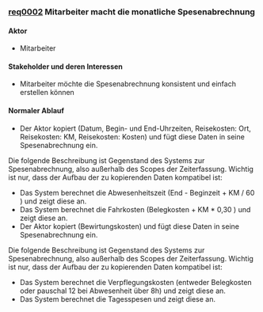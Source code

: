 
### [req0002](https://github.com/DomainDrivenArchitecture/ddaRequirement/blob/master/de/requirements/req0002.md) Mitarbeiter macht die monatliche Spesenabrechnung


#### Aktor
 * Mitarbeiter


#### Stakeholder und deren Interessen
 * Mitarbeiter möchte die Spesenabrechnung konsistent und einfach erstellen können


#### Normaler Ablauf
 * Der Aktor kopiert (Datum, Begin- und End-Uhrzeiten, Reisekosten: Ort, Reisekosten: KM, Reisekosten: Kosten) und fügt diese Daten in seine Spesenabrechnung ein. 

Die folgende Beschreibung ist Gegenstand des Systems zur Spesenabrechnung, also außerhalb des Scopes der Zeiterfassung. Wichtig ist nur, dass der Aufbau der zu kopierenden Daten kompatibel ist:
  * Das System berechnet die Abwesenheitszeit (End - Beginzeit + KM / 60 ) und zeigt diese an.
  * Das System berechnet die Fahrkosten (Belegkosten + KM * 0,30 ) und zeigt diese an.
 * Der Aktor kopiert (Bewirtungskosten) und fügt diese Daten in seine Spesenabrechnung ein.

Die folgende Beschreibung ist Gegenstand des Systems zur Spesenabrechnung, also außerhalb des Scopes der Zeiterfassung. Wichtig ist nur, dass der Aufbau 
der zu kopierenden Daten kompatibel ist:
  * Das System berechnet die Verpflegungskosten (entweder Belegkosten oder pauschal 12 bei Abwesenheit über 8h) und zeigt diese an.
  * Das System berechnet die Tagesspesen und zeigt diese an.

